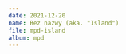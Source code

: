 ```yaml
---
date: 2021-12-20
name: Bez nazwy (aka. "Island")
file: mpd-island
album: mpd
---
```


<!-- Stworzony na podstawie perkusyjnego motywu, na który wpadłem stukając w ksiązkę, a który początkowo miałem użyć dla "dżunglowego" motywu, który nigdy nie powstał, ten mandolinowu utwór ewoluuje w coś znacznie głębszego, co już uważam za porównywalne z pierwszymi utworami z soundtracka. Tak czy siak, może ponowne użycie kontrabasu jako perkusji nie było najlepszym pomysłem. -->
